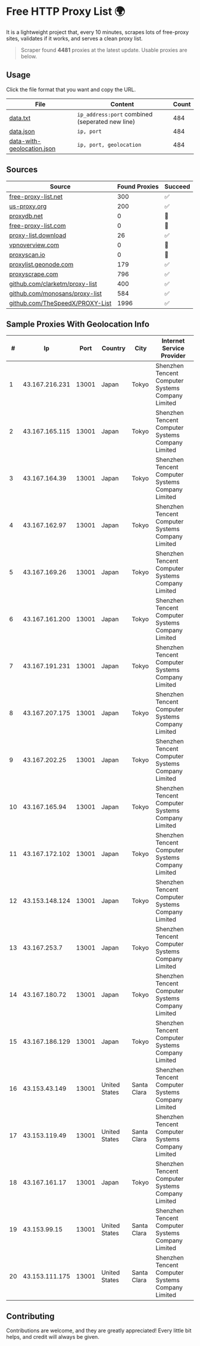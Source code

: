 
# Free HTTP Proxy List 🌍

It is a lightweight project that, every 10 minutes, scrapes lots of free-proxy sites, validates if it works, and serves a clean proxy list.


> Scraper found **4481** proxies at the latest update. Usable proxies are below.

## Usage

Click the file format that you want and copy the URL.


|File|Content|Count|
|----|-------|-----|
|[data.txt](https://raw.githubusercontent.com/themiralay/Proxy-List-World/master/data.txt)|`ip_address:port` combined (seperated new line)|484|
|[data.json](https://raw.githubusercontent.com/themiralay/Proxy-List-World/master/data.json)|`ip, port`|484|
|[data-with-geolocation.json](https://raw.githubusercontent.com/themiralay/Proxy-List-World/master/data-with-geolocation.json)|`ip, port, geolocation`|484|

## Sources

|Source|Found Proxies|Succeed|
|------|-------------|-------|
|[free-proxy-list.net](https://free-proxy-list.net)|300|✅|
|[us-proxy.org](https://www.us-proxy.org)|200|✅|
|[proxydb.net](http://proxydb.net)|0|🚫|
|[free-proxy-list.com](https://free-proxy-list.com/?page=&port=&type%5B%5D=http&type%5B%5D=https&up_time=0&search=Search)|0|🚫|
|[proxy-list.download](https://www.proxy-list.download/HTTP)|26|✅|
|[vpnoverview.com](https://vpnoverview.com/privacy/anonymous-browsing/free-proxy-servers)|0|🚫|
|[proxyscan.io](https://www.proxyscan.io)|0|🚫|
|[proxylist.geonode.com](https://proxylist.geonode.com/api/proxy-list?limit=300&page=1&sort_by=lastChecked&sort_type=desc&protocols=http,https)|179|✅|
|[proxyscrape.com](https://api.proxyscrape.com/v2/?request=displayproxies&protocol=http&timeout=10000&country=all&ssl=all&anonymity=all)|796|✅|
|[github.com/clarketm/proxy-list](https://raw.githubusercontent.com/clarketm/proxy-list/master/proxy-list-raw.txt)|400|✅|
|[github.com/monosans/proxy-list](https://raw.githubusercontent.com/monosans/proxy-list/main/proxies/http.txt)|584|✅|
|[github.com/TheSpeedX/PROXY-List](https://raw.githubusercontent.com/TheSpeedX/PROXY-List/master/http.txt)|1996|✅|


## Sample Proxies With Geolocation Info

|#|Ip|Port|Country|City|Internet Service Provider|
|-|--|----|-------|----|-------------------------|
|1|43.167.216.231|13001|Japan|Tokyo|Shenzhen Tencent Computer Systems Company Limited|
|2|43.167.165.115|13001|Japan|Tokyo|Shenzhen Tencent Computer Systems Company Limited|
|3|43.167.164.39|13001|Japan|Tokyo|Shenzhen Tencent Computer Systems Company Limited|
|4|43.167.162.97|13001|Japan|Tokyo|Shenzhen Tencent Computer Systems Company Limited|
|5|43.167.169.26|13001|Japan|Tokyo|Shenzhen Tencent Computer Systems Company Limited|
|6|43.167.161.200|13001|Japan|Tokyo|Shenzhen Tencent Computer Systems Company Limited|
|7|43.167.191.231|13001|Japan|Tokyo|Shenzhen Tencent Computer Systems Company Limited|
|8|43.167.207.175|13001|Japan|Tokyo|Shenzhen Tencent Computer Systems Company Limited|
|9|43.167.202.25|13001|Japan|Tokyo|Shenzhen Tencent Computer Systems Company Limited|
|10|43.167.165.94|13001|Japan|Tokyo|Shenzhen Tencent Computer Systems Company Limited|
|11|43.167.172.102|13001|Japan|Tokyo|Shenzhen Tencent Computer Systems Company Limited|
|12|43.153.148.124|13001|Japan|Tokyo|Shenzhen Tencent Computer Systems Company Limited|
|13|43.167.253.7|13001|Japan|Tokyo|Shenzhen Tencent Computer Systems Company Limited|
|14|43.167.180.72|13001|Japan|Tokyo|Shenzhen Tencent Computer Systems Company Limited|
|15|43.167.186.129|13001|Japan|Tokyo|Shenzhen Tencent Computer Systems Company Limited|
|16|43.153.43.149|13001|United States|Santa Clara|Shenzhen Tencent Computer Systems Company Limited|
|17|43.153.119.49|13001|United States|Santa Clara|Shenzhen Tencent Computer Systems Company Limited|
|18|43.167.161.17|13001|Japan|Tokyo|Shenzhen Tencent Computer Systems Company Limited|
|19|43.153.99.15|13001|United States|Santa Clara|Shenzhen Tencent Computer Systems Company Limited|
|20|43.153.111.175|13001|United States|Santa Clara|Shenzhen Tencent Computer Systems Company Limited|



## Contributing

Contributions are welcome, and they are greatly appreciated! Every
little bit helps, and credit will always be given.


